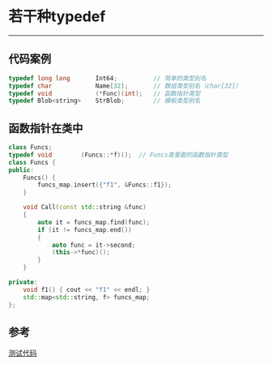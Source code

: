 # 若干种typedef

---

## 代码案例

```c++
typedef long long 		Int64;			// 简单的类型别名
typedef char			Name[32];		// 数组类型别名（char[32]）
typedef void 			(*Func)(int);	// 函数指针类型
typedef Blob<string>	StrBlob;		// 模板类型别名
```

## 函数指针在类中

```c++
class Funcs;
typedef void		(Funcs::*f)();	// Funcs类里面的函数指针类型
class Funcs {
public:
	Funcs() {
		funcs_map.insert({"f1", &Funcs::f1});
	}

	void Call(const std::string &func)
	{
		auto it = funcs_map.find(func);
		if (it != funcs_map.end())
		{
			auto func = it->second;
			(this->*func)();
		}
	}

private:
	void f1() { cout << "f1" << endl; }
	std::map<std::string, f> funcs_map;
};
```

## 参考

[测试代码](../../../codes/CppPrimer/labs/test_typedef.cpp)